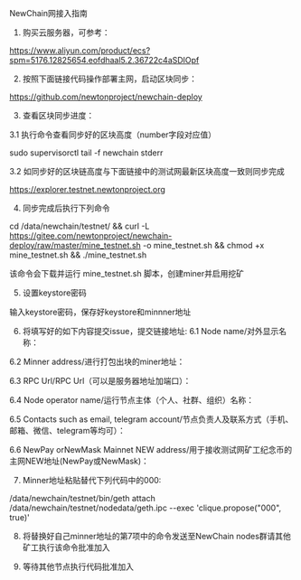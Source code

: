 NewChain网接入指南

1. 购买云服务器，可参考：

https://www.aliyun.com/product/ecs?spm=5176.12825654.eofdhaal5.2.36722c4aSDIOpf

2. 按照下面链接代码操作部署主网，启动区块同步：

https://github.com/newtonproject/newchain-deploy

3. 查看区块同步进度：

3.1 执行命令查看同步好的区块高度（number字段对应值）

sudo supervisorctl tail -f newchain stderr

3.2 如同步好的区块链高度与下面链接中的测试网最新区块高度一致则同步完成

https://explorer.testnet.newtonproject.org

4. 同步完成后执行下列命令

cd /data/newchain/testnet/ && curl -L https://gitee.com/newtonproject/newchain-deploy/raw/master/mine_testnet.sh -o mine_testnet.sh && chmod +x mine_testnet.sh && ./mine_testnet.sh

该命令会下载并运行 mine_testnet.sh 脚本，创建miner并启用挖矿

5. 设置keystore密码

输入keystore密码，保存好keystore和minnner地址

6. 将填写好的如下内容提交issue，提交链接地址:
6.1 Node name/对外显示名称：

6.2 Minner address/进行打包出块的miner地址：

6.3 RPC Url/RPC Url（可以是服务器地址加端口）：

6.4 Node operator name/运行节点主体（个人、社群、组织）名称：

6.5 Contacts such as email, telegram account/节点负责人及联系方式（手机、邮箱、微信、telegram等均可）：

6.6 NewPay orNewMask Mainnet NEW address/用于接收测试网矿工纪念币的主网NEW地址(NewPay或NewMask)：

7. Minner地址粘贴替代下列代码中的000:

/data/newchain/testnet/bin/geth attach /data/newchain/testnet/nodedata/geth.ipc --exec 'clique.propose("000", true)'

8. 将替换好自己minner地址的第7项中的命令发送至NewChain nodes群请其他矿工执行该命令批准加入

9. 等待其他节点执行代码批准加入
